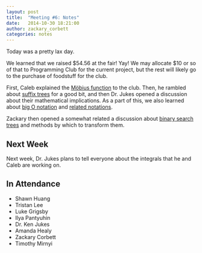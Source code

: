 ```yaml
---
layout: post
title:  "Meeting #6: Notes"
date:   2014-10-30 18:21:00
author: zackary_corbett
categories: notes
---
```


Today was a pretty lax day.

We learned that we raised \$54.56 at the fair! Yay! We may allocate \$10 or so of that to Programming Club for the current project, but  the rest will likely go to the purchase of foodstuff for the club.

First, Caleb explained the [Möbius function][Möbius] to the club. Then, he rambled about [suffix trees][suffixTrees] for a good bit, and then Dr. Jukes opened a discussion about their mathematical implications. As a part of this, we also learned about [big O notation][bigO] and [related notations][relatedToBigO].

Zackary then opened a somewhat related a discussion about [binary search trees][binaryTrees] and methods by which to transform them.

[Möbius]: https://en.wikipedia.org/wiki/M%C3%B6bius_function
[suffixTrees]: https://en.wikipedia.org/wiki/Suffix_tree "suffix trees"
[bigO]: https://en.wikipedia.org/wiki/Big_O_notation "big O notation"
[relatedToBigO]: https://en.wikipedia.org/wiki/Big_O_notation#Related_asymptotic_notations "notations related to big O"
[binaryTrees]: https://en.wikipedia.org/wiki/Binary_search_tree "binary search trees"

## Next Week

Next week, Dr. Jukes plans to tell everyone about the integrals that he and Caleb are working on.

## In Attendance

* Shawn Huang
* Tristan Lee
* Luke Grigsby
* Ilya Pantyuhin
* Dr. Ken Jukes
* Amanda Healy
* Zackary Corbett
* Timothy Mirnyi